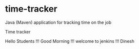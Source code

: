 # time-tracker
Java (Maven) application for tracking time on the job

Time tracker

Hello Students !!! Good Morning !!! welcome to jenkins !!! Dinesh
